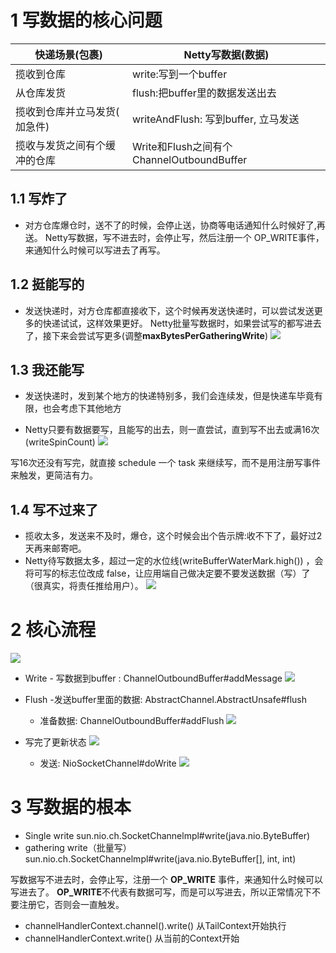 # 1 写数据的核心问题
| 快递场景(包裹) | Netty写数据(数据) |
|--|--|
|揽收到仓库  | write:写到一个buffer |
|从仓库发货  | flush:把buffer里的数据发送出去 |
|揽收到仓库并立马发货( 加急件)  | writeAndFlush: 写到buffer, 立马发送 |
|揽收与发货之间有个缓冲的仓库  | Write和Flush之间有个ChannelOutboundBuffer |
## 1.1 写炸了
- 对方仓库爆仓时，送不了的时候，会停止送，协商等电话通知什么时候好了,再送。
Netty写数据，写不进去时，会停止写，然后注册一个 OP_WRITE事件，来通知什么时候可以写进去了再写。

##  1.2 挺能写的
- 发送快递时，对方仓库都直接收下，这个时候再发送快递时，可以尝试发送更多的快递试试，这样效果更好。
Netty批量写数据时，如果尝试写的都写进去了，接下来会尝试写更多(调整**maxBytesPerGatheringWrite**) 
![](https://img-blog.csdnimg.cn/20201224104422236.png?x-oss-process=image/watermark,type_ZmFuZ3poZW5naGVpdGk,shadow_10,text_aHR0cHM6Ly9ibG9nLmNzZG4ubmV0L3FxXzMzNTg5NTEw,size_1,color_FFFFFF,t_70)
## 1.3 我还能写
- 发送快递时，发到某个地方的快递特别多，我们会连续发，但是快递车毕竟有限，也会考虑下其他地方

- Netty只要有数据要写，且能写的出去，则一直尝试，直到写不出去或满16次(writeSpinCount) 
![](https://img-blog.csdnimg.cn/20201224104950996.png?x-oss-process=image/watermark,type_ZmFuZ3poZW5naGVpdGk,shadow_10,text_aHR0cHM6Ly9ibG9nLmNzZG4ubmV0L3FxXzMzNTg5NTEw,size_1,color_FFFFFF,t_70)

写16次还没有写完，就直接 schedule 一个 task 来继续写，而不是用注册写事件来触发，更简洁有力。

##  1.4 写不过来了
- 揽收太多，发送来不及时，爆仓，这个时候会出个告示牌:收不下了，最好过2天再来邮寄吧。
- Netty待写数据太多，超过一定的水位线(writeBufferWaterMark.high()) ，会将可写的标志位改成 false，让应用端自己做决定要不要发送数据（写）了（很真实，将责任推给用户）。
![](https://img-blog.csdnimg.cn/20201224105333812.png?x-oss-process=image/watermark,type_ZmFuZ3poZW5naGVpdGk,shadow_10,text_aHR0cHM6Ly9ibG9nLmNzZG4ubmV0L3FxXzMzNTg5NTEw,size_1,color_FFFFFF,t_70)


# 2 核心流程
![](https://img-blog.csdnimg.cn/20201223214920258.JPG?x-oss-process=image/watermark,type_ZmFuZ3poZW5naGVpdGk,shadow_10,text_aHR0cHM6Ly9ibG9nLmNzZG4ubmV0L3FxXzMzNTg5NTEw,size_1,color_FFFFFF,t_70#pic_center)
- Write - 写数据到buffer :
ChannelOutboundBuffer#addMessage
![](https://img-blog.csdnimg.cn/20201223220441929.png?x-oss-process=image/watermark,type_ZmFuZ3poZW5naGVpdGk,shadow_10,text_aHR0cHM6Ly9ibG9nLmNzZG4ubmV0L3FxXzMzNTg5NTEw,size_1,color_FFFFFF,t_70)


- Flush -发送buffer里面的数据:
AbstractChannel.AbstractUnsafe#flush
	- 准备数据: ChannelOutboundBuffer#addFlush
![](https://img-blog.csdnimg.cn/20201223221431638.png?x-oss-process=image/watermark,type_ZmFuZ3poZW5naGVpdGk,shadow_10,text_aHR0cHM6Ly9ibG9nLmNzZG4ubmV0L3FxXzMzNTg5NTEw,size_1,color_FFFFFF,t_70)
- 写完了更新状态
![](https://img-blog.csdnimg.cn/20201224095301130.png?x-oss-process=image/watermark,type_ZmFuZ3poZW5naGVpdGk,shadow_10,text_aHR0cHM6Ly9ibG9nLmNzZG4ubmV0L3FxXzMzNTg5NTEw,size_1,color_FFFFFF,t_70)

	- 发送: NioSocketChannel#doWrite
![](https://img-blog.csdnimg.cn/20201223224449500.png?x-oss-process=image/watermark,type_ZmFuZ3poZW5naGVpdGk,shadow_10,text_aHR0cHM6Ly9ibG9nLmNzZG4ubmV0L3FxXzMzNTg5NTEw,size_1,color_FFFFFF,t_70)

# 3 写数据的根本
- Single write
sun.nio.ch.SocketChannelmpl#write(java.nio.ByteBuffer)
- gathering write（批量写）
sun.nio.ch.SocketChannelmpl#write(java.nio.ByteBuffer[], int, int)

写数据写不进去时，会停止写，注册一个 **OP_WRITE** 事件，来通知什么时候可以写进去了。
 **OP_WRITE**不代表有数据可写，而是可以写进去，所以正常情况下不要注册它，否则会一直触发。

- channelHandlerContext.channel().write()
从TailContext开始执行
- channelHandlerContext.write()
从当前的Context开始